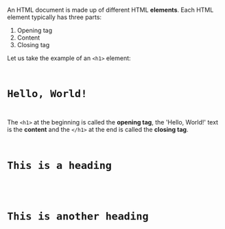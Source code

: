An HTML document is made up of different HTML **elements**. Each HTML element typically has three parts:

1. Opening tag
2. Content
3. Closing tag

<a/> <!-- Empty tag to end list -->

Let us take the example of an `<h1>` element:

<codeblock language="html" type="lesson">
<code>
<h1>Hello, World!</h1>
</code>
</codeblock>

The `<h1>` at the beginning is called the **opening tag**, the 'Hello, World!' text is the **content** and the `</h1>` at the end is called the **closing tag**.

<codeblock language="html" type="lesson">
<code>
<h1>This is a heading</h1>
<br />
<h1>This is another heading</h1>
</code>
</codeblock>